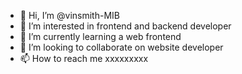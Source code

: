 - 👋 Hi, I’m @vinsmith-MIB
- 👀 I’m interested in frontend and backend developer
- 🌱 I’m currently learning a web frontend
- 💞️ I’m looking to collaborate on website developer
- 📫 How to reach me xxxxxxxxx

<!---
vinsmith-MIB/vinsmith-MIB is a ✨ special ✨ repository because its `README.md` (this file) appears on your GitHub profile.
You can click the Preview link to take a look at your changes.
--->
